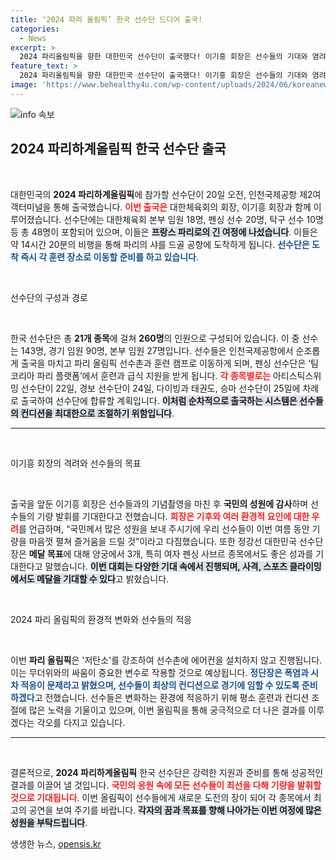 ```yaml
---
title: ‘2024 파리 올림픽’ 한국 선수단 드디어 출국!
categories:
  - News
excerpt: >
  2024 파리올림픽을 향한 대한민국 선수단이 출국했다! 이기흥 회장은 선수들의 기대와 염려를 동시에 표현하며, 메달 목표에 대한 자신감을 전했다. 특별한 기후 조건 속에서 선수들은 최고의 기량을 펼칠 준비를 하고 있다. 클릭해 더 많은 이야기를 확인하세요!
feature_text: >
  2024 파리올림픽을 향한 대한민국 선수단이 출국했다! 이기흥 회장은 선수들의 기대와 염려를 동시에 표현하며, 메달 목표에 대한 자신감을 전했다. 특별한 기후 조건 속에서 선수들은 최고의 기량을 펼칠 준비를 하고 있다. 클릭해 더 많은 이야기를 확인하세요!
image: 'https://www.behealthy4u.com/wp-content/uploads/2024/06/koreanews.jpg'
---
```


<p><img src="https://www.behealthy4u.com/wp-content/uploads/2024/06/koreanews.jpg" alt="info 속보" /></p>

<h2 data-ke-size="size26">2024 파리하계올림픽 한국 선수단 출국</h2>

<p data-ke-size="size16">&nbsp;</p>

<p>대한민국의 <b>2024 파리하계올림픽</b>에 참가할 선수단이 20일 오전, 인천국제공항 제2여객터미널을 통해 출국했습니다. <b><span style="color: #ee2323;">이번 출국은</span></b> 대한체육회의 회장, 이기흥 회장과 함께 이루어졌습니다. 선수단에는 대한체육회 본부 임원 18명, 펜싱 선수 20명, 탁구 선수 10명 등 총 48명이 포함되어 있으며, 이들은 <b><span style="background-color: #21538527;">프랑스 파리로의 긴 여정에 나섰습니다</span></b>. 이들은 약 14시간 20분의 비행을 통해 파리의 샤를 드골 공항에 도착하게 됩니다. <b><span style="color: #1a5490;">선수단은 도착 즉시 각 훈련 장소로 이동할 준비를 하고 있습니다</span></b>. </p>

<p data-ke-size="size16">&nbsp;</p>

<p>선수단의 구성과 경로</p>

<p data-ke-size="size16">&nbsp;</p>

<p>한국 선수단은 총 <b>21개 종목</b>에 걸쳐 <b>260명</b>의 인원으로 구성되어 있습니다. 이 중 선수는 143명, 경기 임원 90명, 본부 임원 27명입니다. 선수들은 인천국제공항에서 순조롭게 출국을 마치고 파리 올림픽 선수촌과 훈련 캠프로 이동하게 되며, 펜싱 선수단은 ‘팀코리아 파리 플랫폼’에서 훈련과 급식 지원을 받게 됩니다. <b><span style="color: #ee2323;">각 종목별로는</span></b> 아티스틱스위밍 선수단이 22일, 경보 선수단이 24일, 다이빙과 태권도, 승마 선수단이 25일에 차례로 출국하여 선수단에 합류할 계획입니다. <b><span style="background-color: #21538527;">이처럼 순차적으로 출국하는 시스템은 선수들의 컨디션을 최대한으로 조절하기 위함입니다</span></b>.</p>

<hr>

<p data-ke-size="size16">&nbsp;</p>

<p>이기흥 회장의 격려와 선수들의 목표</p>

<p data-ke-size="size16">&nbsp;</p>

<p>출국을 앞둔 이기흥 회장은 선수들과의 기념촬영을 마친 후 <b>국민의 성원에 감사</b>하며 선수들의 기량 발휘를 기대한다고 전했습니다. <b><span style="color: #ee2323;">회장은 기후와 여러 환경적 요인에 대한 우려</span></b>를 언급하며, “국민께서 많은 성원을 보내 주시기에 우리 선수들이 이번 여름 동안 기량을 마음껏 펼쳐 즐거움을 드릴 것”이라고 다짐했습니다. 또한 정강선 대한민국 선수단장은 <b>메달 목표</b>에 대해 양궁에서 3개, 특히 여자 펜싱 사브르 종목에서도 좋은 성과를 기대한다고 말했습니다. <b><span style="background-color: #21538527;">이번 대회는 다양한 기대 속에서 진행되며, 사격, 스포츠 클라이밍에서도 메달을 기대할 수 있다</span></b>고 밝혔습니다.</p>

<p data-ke-size="size16">&nbsp;</p>

<p>2024 파리 올림픽의 환경적 변화와 선수들의 적응</p>

<p data-ke-size="size16">&nbsp;</p>

<p>이번 <b>파리 올림픽</b>은 '저탄소'를 강조하여 선수촌에 에어컨을 설치하지 않고 진행됩니다. 이는 무더위와의 싸움이 중요한 변수로 작용할 것으로 예상됩니다. <b><span style="color: #1a5490;">정단장은 폭염과 시차 적응이 문제라고 밝혔으며, 선수들이 최상의 컨디션으로 경기에 임할 수 있도록 준비하겠다</span></b>고 전했습니다. 선수들은 변화하는 환경에 적응하기 위해 평소 훈련과 컨디션 조절에 많은 노력을 기울이고 있으며, 이번 올림픽을 통해 궁극적으로 더 나은 결과를 이루겠다는 각오를 다지고 있습니다.</p>

<hr>

<p data-ke-size="size16">&nbsp;</p>

<p>결론적으로, <b>2024 파리하계올림픽</b> 한국 선수단은 강력한 지원과 준비를 통해 성공적인 결과를 이끌어 낼 것입니다. <b><span style="color: #ee2323;">국민의 응원 속에 모든 선수들이 최선을 다해 기량을 발휘할 것으로 기대됩니다</span></b>. 이번 올림픽이 선수들에게 새로운 도전의 장이 되어 각 종목에서 최고의 공연을 보여 주기를 바랍니다. <b><span style="background-color: #21538527;">각자의 꿈과 목표를 향해 나아가는 이번 여정에 많은 성원을 부탁드립니다</span></b>.</p>
생생한 뉴스, <a href="https://opensis.kr" rel="dofollow">opensis.kr</a>


